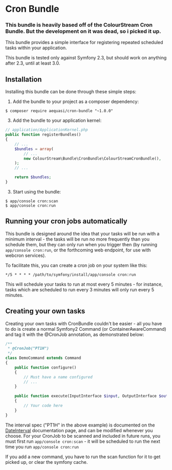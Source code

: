 # Cron Bundle

### This bundle is heavily based off of the ColourStream Cron Bundle. But the development on it was dead, so i picked it up.

This bundle provides a simple interface for registering repeated scheduled
tasks within your application.

This bundle is tested only against Symfony 2.3, but should work on anything after 2.3, until at least 3.0.

## Installation

Installing this bundle can be done through these simple steps:

1. Add the bundle to your project as a composer dependency:

```shell
$ composer require aequasi/cron-bundle "~1.0.0"
```

3. Add the bundle to your application kernel:
```php
// application/ApplicationKernel.php
public function registerBundles()
{
	// ...
	$bundles = array(
		// ...
        new ColourStream\Bundle\CronBundle\ColourStreamCronBundle(),
	);
    // ...

    return $bundles;
}
```

3. Start using the bundle:
```shell
$ app/console cron:scan
$ app/console cron:run
```

## Running your cron jobs automatically

This bundle is designed around the idea that your tasks will be run with a minimum interval - the tasks will be run no more frequently than you schedule them, but they can only run when you trigger then (by running `app/console cron:run`, or the forthcoming web endpoint, for use with webcron services).

To facilitate this, you can create a cron job on your system like this:
```
*/5 * * * * /path/to/symfony/install/app/console cron:run
```
This will schedule your tasks to run at most every 5 minutes - for instance, tasks which are scheduled to run every 3 minutes will only run every 5 minutes.

## Creating your own tasks

Creating your own tasks with CronBundle couldn't be easier - all you have to do is create a normal Symfony2 Command (or ContainerAwareCommand) and tag it with the @CronJob annotation, as demonstrated below:

```php
/**
 * @CronJob("PT1H")
 */
class DemoCommand extends Command
{
    public function configure()
    {
		// Must have a name configured
		// ...
    }
    
    public function execute(InputInterface $input, OutputInterface $output)
    {
		// Your code here
    }
}
```

The interval spec ("PT1H" in the above example) is documented on the [DateInterval](http://au.php.net/manual/en/dateinterval.construct.php) documentation page, and can be modified whenever you choose.
For your CronJob to be scanned and included in future runs, you must first run `app/console cron:scan` - it will be scheduled to run the next time you run `app/console cron:run`


If you add a new command, you have to run the scan function for it to get picked up, or clear the symfony cache.